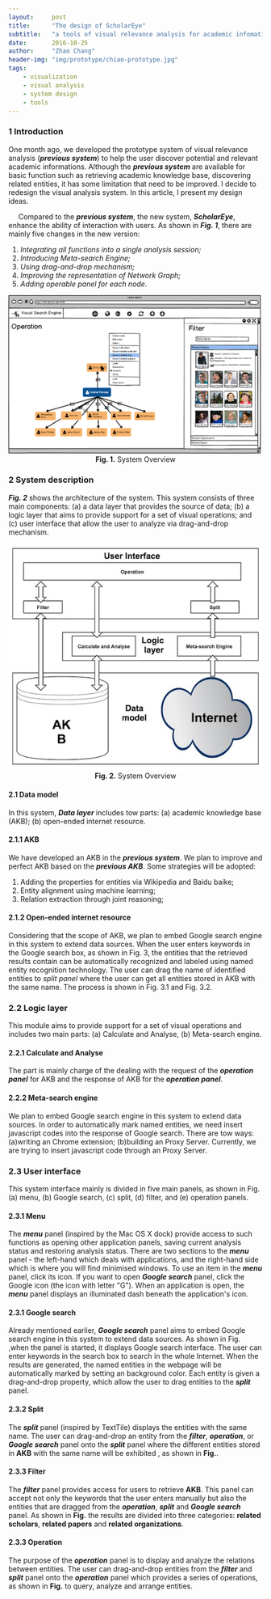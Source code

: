 ```yaml
---
layout:     post
title:      "The design of ScholarEye"
subtitle:   "a tools of visual relevance analysis for academic infomation"
date:       2016-10-25
author:     "Zhao Chang"
header-img: "img/prototype/chiao-prototype.jpg"
tags:
    - visualization
    - visual analysis
    - system design
    - tools
---
```

### 1 Introduction
One month ago, we developed the prototype system of visual relevance analysis (***previous system***) to help the user discover potential and relevant academic informations. Although the ***previous system*** are available for basic function such as retrieving academic knowledge base, discovering related entities, it has some <a>limitation</a> that need to be improved. I decide to redesign the visual analysis system. In this article, I present my design ideas.

&nbsp;&nbsp;&nbsp;&nbsp; Compared to the ***previous system***, the new system, ***ScholarEye***, enhance the ability of interaction with users. As shown in ***Fig. 1***, there are mainly five changes in the new version:

1.    *Integrating all functions into a single analysis session;*
2.    *Introducing Meta-search Engine;*
3.    *Using drag-and-drop mechanism;*
4.    *Improving the representation of Network Graph;*
5.    *Adding operable panel for each node.*


<img src='/img/scholareye/17.png'/>
<center><b>Fig. 1.</b>  System Overview</center>

### 2 System description
***Fig. 2*** shows the architecture of the system. This system consists of three main components: (a) a data layer that provides the source of data; (b) a logic layer that aims to provide support for a set of visual operations; and (c) user interface that allow the user to analyze via drag-and-drop mechanism.

<a href="/img/scholareye/sys-arch.png" target="\_blank" title="Click to see the big picture ">
<img src='/img/scholareye/sys-arch.png'/>
</a>
<center><b>Fig. 2.</b> System Overview</center>

#### 2.1 Data model
In this system, ***Data layer*** includes tow parts: (a) academic knowledge base (AKB); (b) open-ended internet resource.

#### 2.1.1 AKB
We have developed an AKB in the ***previous system***. We plan to improve and perfect AKB based on the ***previous AKB***. Some strategies will be adopted:

1.    Adding the properties for entities via Wikipedia and Baidu baike;
2.    Entity alignment using machine learning;
3.    Relation extraction through joint reasoning;

#### 2.1.2 Open-ended internet resource
Considering that the scope of AKB, we plan to embed Google search engine in this system to extend data sources. When the user enters keywords in the Google search box, as shown in Fig. 3, the entities that the retrieved results contain can be automatically recognized and labeled using named entity recognition technology. The user can drag the name of identified entities to *split panel* where the user can get all entities stored in AKB with the same name. The process is shown in Fig. 3.1 and Fig. 3.2.

### 2.2 Logic layer
This module aims to provide support for a set of visual operations and includes two main parts: (a) Calculate and Analyse, (b) Meta-search engine.  

#### 2.2.1 Calculate and Analyse
The part is mainly charge of the dealing with the request of the ***operation panel*** for AKB and the response of AKB for the ***operation panel***.

#### 2.2.2 Meta-search engine
We plan to embed Google search engine in this system to extend data sources. In order to automatically mark named entities, we need insert javascript codes into the response of Google search. There are tow ways: (a)writing an Chrome extension; (b)building an Proxy Server. Currently, we are trying to insert javascript code through an Proxy Server.

### 2.3 User interface
This system interface mainly is divided in five main panels, as shown in Fig.  (a) menu, (b) Google search, (c) split, (d) filter, and (e) operation panels.


#### 2.3.1 Menu
The ***menu*** panel (inspired by the Mac OS X dock) provide access to such functions as  opening other application panels, saving current analysis status and restoring analysis status. There are two sections to the ***menu*** panel - the left-hand which deals with applications, and the right-hand side which is where you will find minimised windows. To use an item in the ***menu*** panel, click its icon. If you want to open ***Google search*** panel, click the Google icon (the icon with  letter "G"). When an application is open, the ***menu*** panel displays an illuminated dash beneath the application's icon.

#### 2.3.1 Google search
Already mentioned earlier, ***Google search*** panel aims to embed Google search engine in this system to extend data sources. As shown in Fig. ,when the panel is started, it displays Google search interface. The user can enter keywords in the search box to search in the whole Internet. When the results are generated, the named entities in the webpage will be automatically marked by  setting an background  color. Each entity is given a drag-and-drop property, which allow the user to drag entities to the ***split*** panel.

#### 2.3.2 Split
The ***split*** panel (inspired by TextTile)  displays the entities with the same name. The user can drag-and-drop an entity from the ***filter***, ***operation***, or ***Google search*** panel onto the ***split*** panel where the different entities stored in **AKB** with the same name will be exhibited , as shown in **Fig.**.

#### 2.3.3 Filter
The ***filter*** panel provides access for users to retrieve **AKB**. This panel can accept not only the keywords that the user enters manually but also the entities that are dragged from the ***operation***, ***split*** and ***Google search*** panel. As shown in **Fig.** the results are divided into three categories: **related scholars**, **related papers** and **related organizations**.

#### 2.3.3 Operation
The purpose of the ***operation*** panel is to display and analyze the relations between entities. The user can drag-and-drop entities from the ***filter*** and ***split*** panel onto the ***operation*** panel which provides a series of operations, as shown in **Fig.** to query, analyze and arrange entities.
